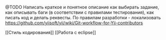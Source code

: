 @TODO Написать краткое и понятное описание как выбирать задание, как описывать баги (в соответствии с правилами тестирования), как писать код и делать реквесты.
По правилам разработки - локализовать https://github.com/yiisoft/yii/wiki/Git-workflow-for-Yii-contributors

[[Стиль кодирования]]
[[Работа с eclipse]]